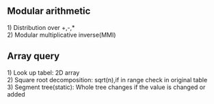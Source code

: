 <h2>Modular arithmetic</h2>
      1) Distribution over +,-,*<br>
      2) Modular multiplicative inverse(MMI)<br>
      
<h2>Array query</h2>
      1) Look up tabel: 2D array<br>
      2) Square root decomposition: sqrt(n),if in range check in original table<br>
      3) Segment tree(static): Whole tree changes if the value is changed or added
